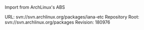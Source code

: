 Import from ArchLinux's ABS

URL: svn://svn.archlinux.org/packages/iana-etc
Repository Root: svn://svn.archlinux.org/packages
Revision: 180976
